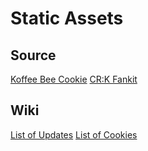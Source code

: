# Static Assets

## Source
[Koffee Bee Cookie](https://t.co/9upBkVRKOb)
[CR:K Fankit](https://www.dropbox.com/scl/fo/2nrcckf8i2z4wubbd0i22/ALAOrYJK_3MbfQmQDgkiv80?dl=0&rlkey=sgx59l46hkndb2lzz7c3k8gp2)

## Wiki
[List of Updates](https://cookierunkingdom.fandom.com/wiki/List_of_Updates)
[List of Cookies](https://cookierunkingdom.fandom.com/wiki/List_of_Cookies)
